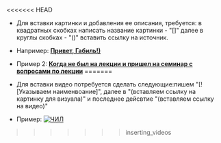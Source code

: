 <<<<<<< HEAD
* Для вставки картинки и добавления ее описания, требуется: в квадратных скобках написать название картинки - "[]" далее в круглы скобках - "()" вставить ссылку на источник.

* Например: [**Привет, Габиль!)**](https://cs.pikabu.ru/post_img/2013/06/18/5/1371538554_2017723186.jpeg)

* Пример 2: [**Когда не был на лекции и пришел на семинар с вопросами по лекции**](https://i.pinimg.com/564x/c2/99/a5/c299a5c50e6779b314cc415dfc55ba52.jpg)
=======
* Для вставки видео потребуется сделать следующие:пишем "[![Указываем наименвоание]", далее в "(вставляем ссылку на картинку для визуала)" и последнее дейсвтие "(вставляем ссылку на видео)"

* Пример: 
[![ЧИЛ](https://images.squarespace-cdn.com/content/v1/5baed2ac0cf57d044b02f0f1/1644959542922-EGU6WGQDSB1A1MQDC8PK/MASHUP_RED_FA.png)](https://www.youtube.com/watch?v=ZhFm7MFtkVg&ab_channel=ReinelexMusic)
>>>>>>> inserting_videos
